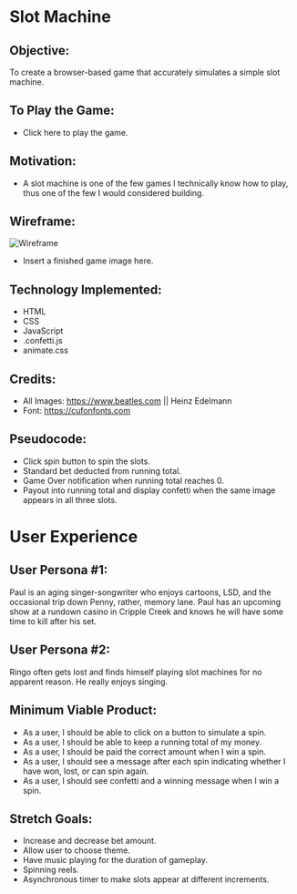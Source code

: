 # Slot Machine 

## Objective:

To create a browser-based game that accurately simulates a simple slot machine.

## To Play the Game:

* Click here to play the game.

## Motivation: 

* A slot machine is one of the few games I technically know how to play, thus one of the few I would considered building. 

## Wireframe:

![Wireframe](https://i.imgur.com/wnb6Jkc.jpg)
* Insert a finished game image here.

## Technology Implemented:

* HTML
* CSS
* JavaScript
* .confetti.js
* animate.css

## Credits: 

* All Images: https://www.beatles.com || Heinz Edelmann
* Font: https://cufonfonts.com 

## Pseudocode:

* Click spin button to spin the slots. 
* Standard bet deducted from running total. 
* Game Over notification when running total reaches 0. 
* Payout into running total and display confetti when the same image appears in all three slots. 


# User Experience
## User Persona #1:

Paul is an aging singer-songwriter who enjoys cartoons, LSD, and the occasional trip down Penny, rather, memory lane. Paul has an upcoming show at a rundown casino in Cripple Creek and knows he will have some time to kill after his set. 

## User Persona #2:

Ringo often gets lost and finds himself playing slot machines for no apparent reason. He really enjoys singing. 

## Minimum Viable Product:
* As a user, I should be able to click on a button to simulate a spin. 
* As a user, I should be able to keep a running total of my money. 
* As a user, I should be paid the correct amount when I win a spin.
* As a user, I should see a message after each spin indicating whether I have won, lost, or can spin again. 
* As a user, I should see confetti and a winning message when I win a spin.  


## Stretch Goals:
* Increase and decrease bet amount.
* Allow user to choose theme.
* Have music playing for the duration of gameplay. 
* Spinning reels.
* Asynchronous timer to make slots appear at different increments.
  
